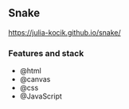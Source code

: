 ## Snake

https://julia-kocik.github.io/snake/

### Features and stack

- @html
- @canvas
- @css
- @JavaScript
